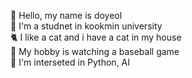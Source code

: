 👀 Hello, my name is doyeol  
🐤 I'm a studnet in kookmin university  
🐈 I like a cat and i have a cat in my house  
💙 My hobby is watching a baseball game  
🎵 I'm interseted in Python, AI  
